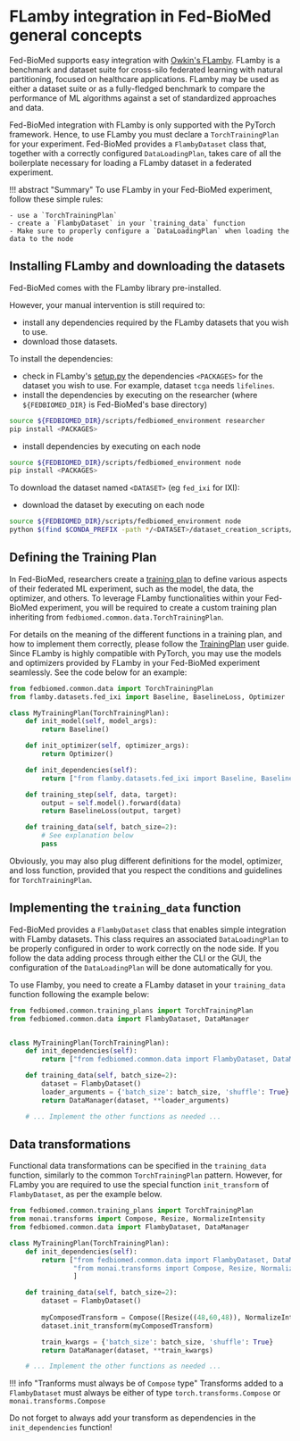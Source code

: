 # FLamby integration in Fed-BioMed general concepts

Fed-BioMed supports easy integration with [Owkin's FLamby](https://github.com/owkin/FLamby).
FLamby is a benchmark and dataset suite for cross-silo federated learning with natural partitioning,
focused on healthcare applications. FLamby may be used as either a dataset suite or as a fully-fledged
benchmark to compare the performance of ML algorithms against a set of standardized approaches and data.

Fed-BioMed integration with FLamby is only supported with the PyTorch framework. Hence, to use FLamby you must
declare a `TorchTrainingPlan` for your experiment. Fed-BioMed provides a `FlambyDataset` class that, together
with a correctly configured `DataLoadingPlan`, takes care of all the boilerplate necessary for loading a FLamby
dataset in a federated experiment.

!!! abstract "Summary"
    To use FLamby in your Fed-BioMed experiment, follow these simple rules:

    - use a `TorchTrainingPlan`
    - create a `FlambyDataset` in your `training_data` function
    - Make sure to properly configure a `DataLoadingPlan` when loading the data to the node

## Installing FLamby and downloading the datasets

Fed-BioMed comes with the FLamby library pre-installed.

However, your manual intervention is still required to:

- install any dependencies required by the FLamby datasets that you wish to use.
- download those datasets.

To install the dependencies:

* check in FLamby's [setup.py](https://github.com/owkin/FLamby/blob/main/setup.py) the dependencies `<PACKAGES>` for the dataset you wish to use. For example, dataset `tcga` needs `lifelines`.
* install the dependencies by executing on the researcher (where `${FEDBIOMED_DIR}` is Fed-BioMed's base directory)
```bash
source ${FEDBIOMED_DIR}/scripts/fedbiomed_environment researcher
pip install <PACKAGES>
```
* install dependencies by executing on each node
```bash
source ${FEDBIOMED_DIR}/scripts/fedbiomed_environment node
pip install <PACKAGES>
```

To download the dataset named `<DATASET>` (eg `fed_ixi` for IXI):

* download the dataset by executing on each node
```bash
source ${FEDBIOMED_DIR}/scripts/fedbiomed_environment node
python $(find $CONDA_PREFIX -path */<DATASET>/dataset_creation_scripts/download.py) -o ${FEDBIOMED_DIR}/data
```

## Defining the Training Plan

In Fed-BioMed, researchers create a [training plan](../../user-guide/researcher/training-plan.md) 
to define various aspects of their federated ML experiment, such as the model, the data, the optimizer, and others.
To leverage FLamby functionalities within your Fed-BioMed experiment, you will be required to create a 
custom training plan inheriting from `fedbiomed.common.data.TorchTrainingPlan`. 

For details on the meaning of the different functions in a training plan, and how to implement them correctly, 
please follow the [TrainingPlan](../../user-guide/researcher/training-plan.md) user guide. 
Since FLamby is highly compatible with PyTorch, you may use the models and optimizers provided by FLamby in your 
Fed-BioMed experiment seamlessly. See the code below for an example:

```python
from fedbiomed.common.data import TorchTrainingPlan
from flamby.datasets.fed_ixi import Baseline, BaselineLoss, Optimizer

class MyTrainingPlan(TorchTrainingPlan):
    def init_model(self, model_args):
        return Baseline()

    def init_optimizer(self, optimizer_args):
        return Optimizer()

    def init_dependencies(self):
        return ["from flamby.datasets.fed_ixi import Baseline, BaselineLoss, Optimizer"]

    def training_step(self, data, target):
        output = self.model().forward(data)
        return BaselineLoss(output, target)

    def training_data(self, batch_size=2):
        # See explanation below
        pass
```

Obviously, you may also plug different definitions for the model, optimizer, and loss function, provided that you
respect the conditions and guidelines for `TorchTrainingPlan`.

## Implementing the `training_data` function

Fed-BioMed provides a `FlambyDataset` class that enables simple integration with FLamby datasets. This class requires 
an associated `DataLoadingPlan` to be properly configured in order to work correctly on the node side. If you follow
the data adding process through either the CLI or the GUI, the configuration of the `DataLoadingPlan` will be done
automatically for you. 

To use Flamby, you need to create a FLamby dataset in your `training_data` function following the example below:
```python
from fedbiomed.common.training_plans import TorchTrainingPlan
from fedbiomed.common.data import FlambyDataset, DataManager


class MyTrainingPlan(TorchTrainingPlan):
    def init_dependencies(self):
        return ["from fedbiomed.common.data import FlambyDataset, DataManager"]

    def training_data(self, batch_size=2):
        dataset = FlambyDataset()
        loader_arguments = {'batch_size': batch_size, 'shuffle': True}
        return DataManager(dataset, **loader_arguments)

    # ... Implement the other functions as needed ...
```

## Data transformations

Functional data transformations can be specified in the `training_data` function, similarly to the common 
`TorchTrainingPlan` pattern. However, for FLamby you are required to use the special function `init_transform` of
`FlambyDataset`, as per the example below.

```python
from fedbiomed.common.training_plans import TorchTrainingPlan
from monai.transforms import Compose, Resize, NormalizeIntensity
from fedbiomed.common.data import FlambyDataset, DataManager

class MyTrainingPlan(TorchTrainingPlan):
    def init_dependencies(self):
        return ["from fedbiomed.common.data import FlambyDataset, DataManager",
                "from monai.transforms import Compose, Resize, NormalizeIntensity",
                ]

    def training_data(self, batch_size=2):
        dataset = FlambyDataset()
        
        myComposedTransform = Compose([Resize((48,60,48)), NormalizeIntensity()])
        dataset.init_transform(myComposedTransform)

        train_kwargs = {'batch_size': batch_size, 'shuffle': True}
        return DataManager(dataset, **train_kwargs)

    # ... Implement the other functions as needed ...
```

!!! info "Tranforms must always be of `Compose` type"
    Transforms added to a `FlambyDataset` must always be either of type `torch.transforms.Compose` or
    `monai.transforms.Compose`

Do not forget to always add your transform as dependencies in the `init_dependencies` function!
